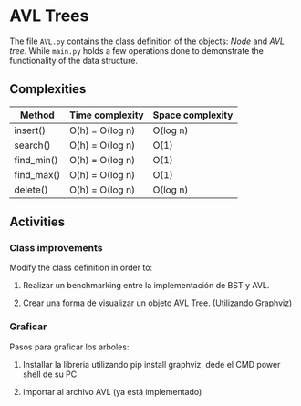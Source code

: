 # AVL Trees

The file `AVL.py` contains the class definition of the objects: *Node* and *AVL tree*. While `main.py` holds a few operations done to demonstrate the functionality of the data structure.

## Complexities 

| Method                   |  Time complexity  | Space complexity |
|--------------------------|-------------------|------------------|
| insert()                 | O(h) = O(log n)   | O(log n)         |
| search()                 | O(h) = O(log n)   | O(1)             |
| find_min()               | O(h) = O(log n)   | O(1)             |
| find_max()               | O(h) = O(log n)   | O(1)             |
| delete()                 | O(h) = O(log n)   | O(log n)         |

## Activities

### **Class improvements**

Modify the class definition in order to:

1) Realizar un benchmarking entre la implementación de BST y AVL.

2) Crear una forma de visualizar un objeto AVL Tree. (Utilizando Graphviz)

### **Graficar**

Pasos para graficar los arboles:

1) Installar la libreria utilizando pip install graphviz, dede el CMD power shell de su PC

2) importar al archivo AVL (ya está implementado)
